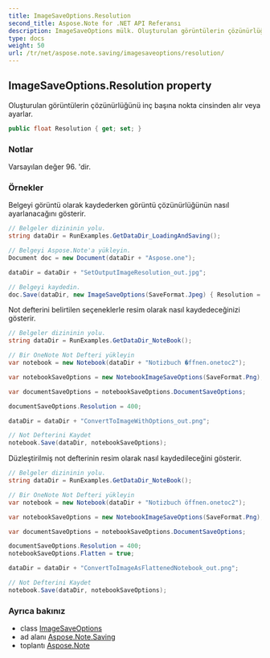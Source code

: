 ```yaml
---
title: ImageSaveOptions.Resolution
second_title: Aspose.Note for .NET API Referansı
description: ImageSaveOptions mülk. Oluşturulan görüntülerin çözünürlüğünü inç başına nokta cinsinden alır veya ayarlar.
type: docs
weight: 50
url: /tr/net/aspose.note.saving/imagesaveoptions/resolution/
---
```

## ImageSaveOptions.Resolution property

Oluşturulan görüntülerin çözünürlüğünü inç başına nokta cinsinden alır veya ayarlar.

```csharp
public float Resolution { get; set; }
```

### Notlar

Varsayılan değer 96. 'dir.

### Örnekler

Belgeyi görüntü olarak kaydederken görüntü çözünürlüğünün nasıl ayarlanacağını gösterir.

```csharp
// Belgeler dizininin yolu.
string dataDir = RunExamples.GetDataDir_LoadingAndSaving();

// Belgeyi Aspose.Note'a yükleyin.
Document doc = new Document(dataDir + "Aspose.one");

dataDir = dataDir + "SetOutputImageResolution_out.jpg";

// Belgeyi kaydedin.
doc.Save(dataDir, new ImageSaveOptions(SaveFormat.Jpeg) { Resolution = 220 });
```

Not defterini belirtilen seçeneklerle resim olarak nasıl kaydedeceğinizi gösterir.

```csharp
// Belgeler dizininin yolu.
string dataDir = RunExamples.GetDataDir_NoteBook();

// Bir OneNote Not Defteri yükleyin
var notebook = new Notebook(dataDir + "Notizbuch �ffnen.onetoc2");

var notebookSaveOptions = new NotebookImageSaveOptions(SaveFormat.Png);

var documentSaveOptions = notebookSaveOptions.DocumentSaveOptions;

documentSaveOptions.Resolution = 400;

dataDir = dataDir + "ConvertToImageWithOptions_out.png";

// Not Defterini Kaydet
notebook.Save(dataDir, notebookSaveOptions);
```

Düzleştirilmiş not defterinin resim olarak nasıl kaydedileceğini gösterir.

```csharp
// Belgeler dizininin yolu.
string dataDir = RunExamples.GetDataDir_NoteBook();

// Bir OneNote Not Defteri yükleyin
var notebook = new Notebook(dataDir + "Notizbuch öffnen.onetoc2");

var notebookSaveOptions = new NotebookImageSaveOptions(SaveFormat.Png);

var documentSaveOptions = notebookSaveOptions.DocumentSaveOptions;

documentSaveOptions.Resolution = 400;
notebookSaveOptions.Flatten = true;

dataDir = dataDir + "ConvertToImageAsFlattenedNotebook_out.png";

// Not Defterini Kaydet
notebook.Save(dataDir, notebookSaveOptions);
```

### Ayrıca bakınız

* class [ImageSaveOptions](../)
* ad alanı [Aspose.Note.Saving](../../imagesaveoptions/)
* toplantı [Aspose.Note](../../../)


